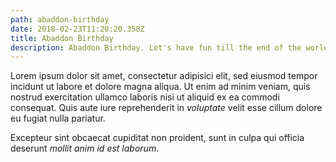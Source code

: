```yaml
---
path: abaddon-birthday
date: 2018-02-23T11:20:20.358Z
title: Abaddon Birthday
description: Abaddon Birthday. Let's have fun till the end of the world.
---
```

Lorem ipsum dolor sit amet, consectetur adipisici elit, sed eiusmod tempor incidunt ut labore et dolore magna aliqua. Ut enim ad minim veniam, quis nostrud exercitation ullamco laboris nisi ut aliquid ex ea commodi consequat. Quis aute iure reprehenderit in _voluptate_ velit esse cillum dolore eu fugiat nulla pariatur.

Excepteur sint obcaecat cupiditat non proident, sunt in culpa qui officia deserunt *mollit anim id est laborum*.
